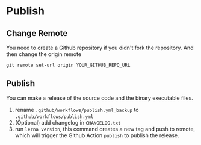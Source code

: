 # Publish

## Change Remote
You need to create a Github repository if you didn't fork the repository. And then change the origin remote
```
git remote set-url origin YOUR_GITHUB_REPO_URL
```
## Publish
You can make a release of the source code and the binary executable files.
1. rename `.github/workflows/publish.yml_backup` to `.github/workflows/publish.yml`
2. (Optional) add changelog in `CHANGELOG.txt`
3. run `lerna version`, this command creates a new tag and push to remote, which will trigger the Github Action `publish` to publish the release.
